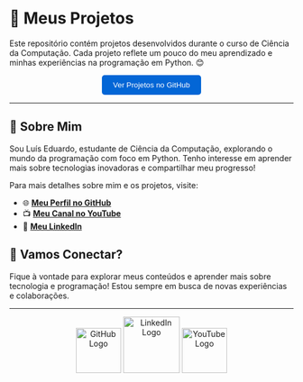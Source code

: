 # 🚀 **Meus Projetos**

Este repositório contém projetos desenvolvidos durante o curso de Ciência da Computação. Cada projeto reflete um pouco do meu aprendizado e minhas experiências na programação em Python. 😊
<div align="center">
  <a href="https://github.com/oTalDoWaaase/meus-projetos" target="_blank">
    <button style="padding: 10px 20px; background-color: #0366d6; color: white; border: none; border-radius: 5px; cursor: pointer;">Ver Projetos no GitHub</button>
  </a>
</div>


---

## 📌 **Sobre Mim**
Sou Luís Eduardo, estudante de Ciência da Computação, explorando o mundo da programação com foco em Python. Tenho interesse em aprender mais sobre tecnologias inovadoras e compartilhar meu progresso!

Para mais detalhes sobre mim e os projetos, visite:

- 🌐 [**Meu Perfil no GitHub**](https://github.com/oTalDoWaaase)
- 📺 [**Meu Canal no YouTube**](https://www.youtube.com/@LuisEduardoMenezes)
- 💼 [**Meu LinkedIn**](https://www.linkedin.com/in/luiseduardo-menezes)

## 🎥 **Vamos Conectar?**
Fique à vontade para explorar meus conteúdos e aprender mais sobre tecnologia e programação! Estou sempre em busca de novas experiências e colaborações.

---

<div align="center">
  <img src="https://github.githubassets.com/images/modules/logos_page/GitHub-Mark.png" alt="GitHub Logo" width="80"/>
  <img src="https://upload.wikimedia.org/wikipedia/commons/0/01/LinkedIn_Logo.svg" alt="LinkedIn Logo" width="100"/>
  <img src="https://upload.wikimedia.org/wikipedia/commons/4/42/YouTube_icon_%282013-2017%29.png" alt="YouTube Logo" width="80"/>
</div>
